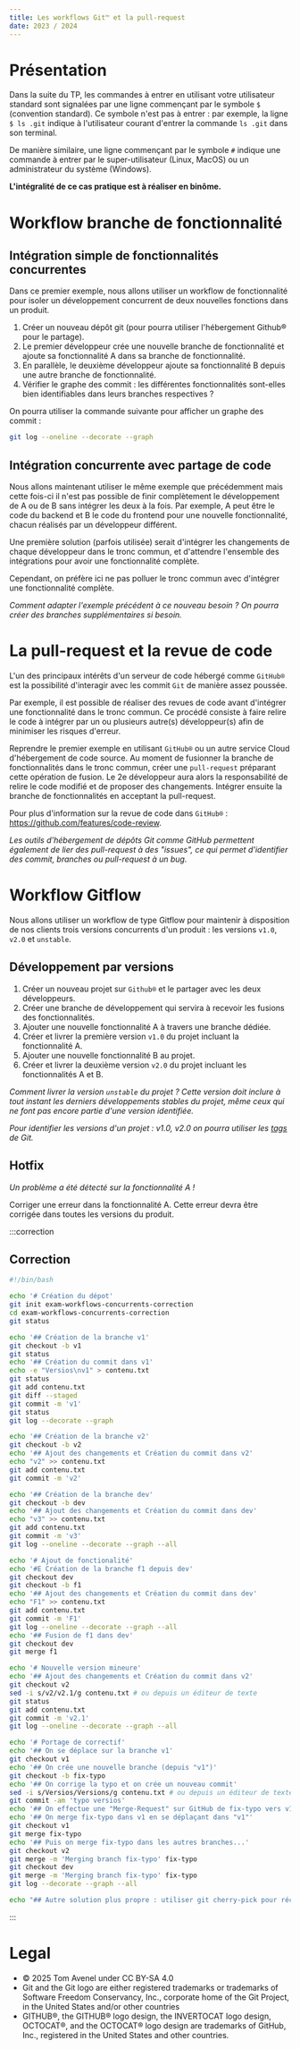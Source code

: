 ```yaml
---
title: Les workflows Git™ et la pull-request
date: 2023 / 2024
---
```


# Présentation

Dans la suite du TP, les commandes à entrer en utilisant votre utilisateur standard sont signalées par une ligne commençant par le symbole `$` (convention standard). Ce symbole n'est pas à entrer : par exemple, la ligne `$ ls .git` indique à l'utilisateur courant d'entrer la commande `ls .git` dans son terminal.

De manière similaire, une ligne commençant par le symbole `#` indique une commande à entrer par le super-utilisateur (Linux, MacOS) ou un administrateur du système (Windows).

**L'intégralité de ce cas pratique est à réaliser en binôme.**

# Workflow branche de fonctionnalité

## Intégration simple de fonctionnalités concurrentes

Dans ce premier exemple, nous allons utiliser un workflow de fonctionnalité pour isoler un développement concurrent de deux nouvelles fonctions dans un produit.

1. Créer un nouveau dépôt git (pour pourra utiliser l'hébergement Github® pour le partage).
1. Le premier développeur crée une nouvelle branche de fonctionnalité et ajoute sa fonctionnalité A dans sa branche de fonctionnalité.
1. En parallèle, le deuxième développeur ajoute sa fonctionnalité B depuis une autre branche de fonctionnalité.
1. Vérifier le graphe des commit : les différentes fonctionnalités sont-elles bien identifiables dans leurs branches respectives ?

On pourra utiliser la commande suivante pour afficher un graphe des commit :

```sh
git log --oneline --decorate --graph
```

## Intégration concurrente avec partage de code

Nous allons maintenant utiliser le même exemple que précédemment mais cette fois-ci il n'est pas possible de finir complètement le développement de A ou de B sans intégrer les deux à la fois. Par exemple, A peut être le code du backend et B le code du frontend pour une nouvelle fonctionnalité, chacun réalisés par un développeur différent.

Une première solution (parfois utilisée) serait d'intégrer les changements de chaque développeur dans le tronc commun, et d'attendre l'ensemble des intégrations pour avoir une fonctionnalité complète.

Cependant, on préfère ici ne pas polluer le tronc commun avec d'intégrer une fonctionnalité complète.

_Comment adapter l'exemple précédent à ce nouveau besoin ? On pourra créer des branches supplémentaires si besoin._

# La pull-request et la revue de code

L'un des principaux intérêts d'un serveur de code hébergé comme `GitHub®` est la possibilité d'interagir avec les commit `Git` de manière assez poussée.

Par exemple, il est possible de réaliser des revues de code avant d'intégrer une fonctionnalité dans le tronc commun. Ce procédé consiste à faire relire le code à intégrer par un ou plusieurs autre(s) développeur(s) afin de minimiser les risques d'erreur.

Reprendre le premier exemple en utilisant `GitHub®` ou un autre service Cloud d'hébergement de code source. Au moment de fusionner la branche de fonctionnalités dans le tronc commun, créer une `pull-request` préparant cette opération de fusion. Le 2e développeur aura alors la responsabilité de relire le code modifié et de proposer des changements. Intégrer ensuite la branche de fonctionnalités en acceptant la pull-request.

Pour plus d'information sur la revue de code dans `GitHub®` : <https://github.com/features/code-review>.

_Les outils d'hébergement de dépôts Git comme GitHub permettent également de lier des pull-request à des "issues", ce qui permet d'identifier des commit, branches ou pull-request à un bug._


# Workflow Gitflow

Nous allons utiliser un workflow de type Gitflow pour maintenir à disposition de nos clients trois versions concurrents d'un produit : les versions `v1.0`, `v2.0` et `unstable`.

## Développement par versions

1. Créer un nouveau projet sur `Github®` et le partager avec les deux développeurs.
1. Créer une branche de développement qui servira à recevoir les fusions des fonctionnalités.
1. Ajouter une nouvelle fonctionnalité A à travers une branche dédiée.
1. Créer et livrer la première version `v1.0` du projet incluant la fonctionnalité A.
1. Ajouter une nouvelle fonctionnalité B au projet.
1. Créer et livrer la deuxième version `v2.0` du projet incluant les fonctionnalités A et B.

_Comment livrer la version `unstable` du projet ? Cette version doit inclure à tout instant les derniers développements stables du projet, même ceux qui ne font pas encore partie d'une version identifiée._

_Pour identifier les versions d'un projet : v1.0, v2.0 on pourra utiliser les [tags](https://git-scm.com/book/en/v2/Git-Basics-Tagging) de Git._

## Hotfix

_Un problème a été détecté sur la fonctionnalité A !_

Corriger une erreur dans la fonctionnalité A. Cette erreur devra être corrigée dans toutes les versions du produit.

:::correction

## Correction

```sh
#!/bin/bash

echo '# Création du dépot'
git init exam-workflows-concurrents-correction
cd exam-workflows-concurrents-correction
git status

echo '## Création de la branche v1'
git checkout -b v1
git status
echo '## Création du commit dans v1'
echo -e "Versios\nv1" > contenu.txt
git status
git add contenu.txt
git diff --staged
git commit -m 'v1'
git status
git log --decorate --graph

echo '## Création de la branche v2'
git checkout -b v2
echo '## Ajout des changements et Création du commit dans v2'
echo "v2" >> contenu.txt
git add contenu.txt
git commit -m 'v2'

echo '## Création de la branche dev'
git checkout -b dev
echo '## Ajout des changements et Création du commit dans dev'
echo "v3" >> contenu.txt
git add contenu.txt
git commit -m 'v3'
git log --oneline --decorate --graph --all

echo '# Ajout de fonctionalité'
echo '#E Création de la branche f1 depuis dev'
git checkout dev
git checkout -b f1
echo '## Ajout des changements et Création du commit dans dev'
echo "F1" >> contenu.txt
git add contenu.txt
git commit -m 'F1'
git log --oneline --decorate --graph --all
echo '## Fusion de f1 dans dev'
git checkout dev
git merge f1

echo '# Nouvelle version mineure'
echo '## Ajout des changements et Création du commit dans v2'
git checkout v2
sed -i s/v2/v2.1/g contenu.txt # ou depuis un éditeur de texte
git status
git add contenu.txt
git commit -m 'v2.1'
git log --oneline --decorate --graph --all

echo '# Portage de correctif'
echo '## On se déplace sur la branche v1'
git checkout v1
echo '## On crée une nouvelle branche (depuis "v1")'
git checkout -b fix-typo
echo '## On corrige la typo et on crée un nouveau commit'
sed -i s/Versios/Versions/g contenu.txt # ou depuis un éditeur de texte
git commit -am 'typo versios'
echo '## On effectue une "Merge-Request" sur GitHub de fix-typo vers v1 et on la valide.'
echo '## On merge fix-typo dans v1 en se déplaçant dans "v1"'
git checkout v1
git merge fix-typo
echo '## Puis on merge fix-typo dans les autres branches...'
git checkout v2
git merge -m 'Merging branch fix-typo' fix-typo
git checkout dev
git merge -m 'Merging branch fix-typo' fix-typo
git log --decorate --graph --all

echo "## Autre solution plus propre : utiliser git cherry-pick pour récupérer uniquement le commit désiré (si la branche contenait d'autres changements indésirables)"
```

:::

# Legal

- © 2025 Tom Avenel under CC  BY-SA 4.0
- Git and the Git logo are either registered trademarks or trademarks of Software Freedom Conservancy, Inc., corporate home of the Git Project, in the United States and/or other countries
- GITHUB®, the GITHUB® logo design, the INVERTOCAT logo design, OCTOCAT®, and the OCTOCAT® logo design are trademarks of GitHub, Inc., registered in the United States and other countries.
